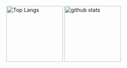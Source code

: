 
<p align="left"> 
  <img alt="Top Langs" height="150px" src="https://github-readme-stats.vercel.app/api/top-langs/?username=hato-taka&layout=compact&show_icons=true&theme=onedark" />
  <img alt="github stats" height="150px" src="https://github-readme-stats.vercel.app/api?username=hato-taka&theme=onedark&show_icons=ture" />
</p>

<!--
**hato-taka/hato-taka** is a ✨ _special_ ✨ repository because its `README.md` (this file) appears on your GitHub profile.

Here are some ideas to get you started:

- 🔭 I’m currently working on ...
- 🌱 I’m currently learning ...
- 👯 I’m looking to collaborate on ...
- 🤔 I’m looking for help with ...
- 💬 Ask me about ...
- 📫 How to reach me: ...
- 😄 Pronouns: ...
- ⚡ Fun fact: ...
-->
